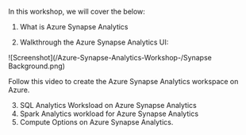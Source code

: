 In this workshop, we will cover the below:
1. What is Azure Synapse Analytics

2. Walkthrough the Azure Synapse Analytics UI:

![Screenshot](/Azure-Synapse-Analytics-Workshop-/Synapse Background.png)

Follow this video to create the Azure Synapse Analytics workspace on Azure.

3. SQL Analytics Worksload on Azure Synapse Analytics
4. Spark Analytics workload for Azure Synapse Analytics
5. Compute Options on Azure Synapse Analytics.
